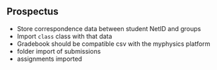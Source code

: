 ## Prospectus

- Store correspondence data between student NetID and groups
- Import `class` class with that data
- Gradebook should be compatible csv with the myphysics platform 
- folder import of submissions
- assignments imported
